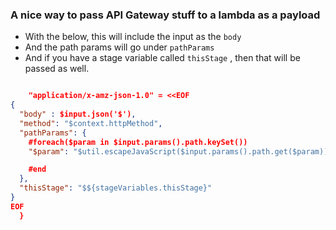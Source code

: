 
### A nice way to pass API Gateway stuff to a lambda as a payload
* With the below, this will include the input as the `body` 
* And the path params will go under `pathParams`
* And if you have a stage variable called `thisStage` , then that will be passed as well.

```json

    "application/x-amz-json-1.0" = <<EOF
{
  "body" : $input.json('$'),
  "method": "$context.httpMethod",
  "pathParams": {
    #foreach($param in $input.params().path.keySet())
    "$param": "$util.escapeJavaScript($input.params().path.get($param))" #if($foreach.hasNext),#end

    #end
  },
  "thisStage": "$${stageVariables.thisStage}"
}
EOF
  }

```

